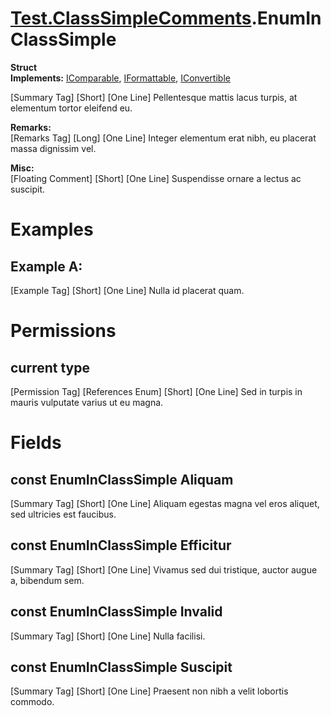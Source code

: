 # [Test.ClassSimpleComments](TableOfContents.Test.ClassSimpleComments.md).EnumInClassSimple

**Struct**  
**Implements:** [IComparable](https://docs.microsoft.com/en-us/dotnet/api/system.icomparable), [IFormattable](https://docs.microsoft.com/en-us/dotnet/api/system.iformattable), [IConvertible](https://docs.microsoft.com/en-us/dotnet/api/system.iconvertible)  

[Summary Tag] [Short] [One Line] Pellentesque mattis lacus turpis, at elementum tortor eleifend eu.  

**Remarks:**  
[Remarks Tag] [Long] [One Line] Integer elementum erat nibh, eu placerat massa dignissim vel.  

**Misc:**  
[Floating Comment] [Short] [One Line] Suspendisse ornare a lectus ac suscipit.  

# Examples

## Example A:

[Example Tag] [Short] [One Line] Nulla id placerat quam.  

# Permissions

## current type

[Permission Tag] [References Enum] [Short] [One Line] Sed in turpis in mauris vulputate varius ut eu magna.  

# Fields

## const EnumInClassSimple Aliquam

[Summary Tag] [Short] [One Line] Aliquam egestas magna vel eros aliquet, sed ultricies est faucibus.  

## const EnumInClassSimple Efficitur

[Summary Tag] [Short] [One Line] Vivamus sed dui tristique, auctor augue a, bibendum sem.  

## const EnumInClassSimple Invalid

[Summary Tag] [Short] [One Line] Nulla facilisi.  

## const EnumInClassSimple Suscipit

[Summary Tag] [Short] [One Line] Praesent non nibh a velit lobortis commodo.  

